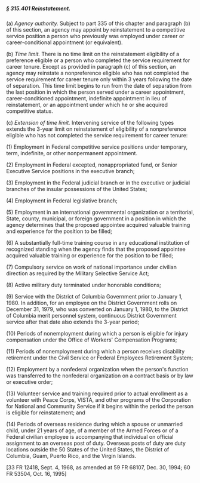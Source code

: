 ##### § 315.401 Reinstatement. #####

(a) *Agency authority.* Subject to part 335 of this chapter and paragraph (b) of this section, an agency may appoint by reinstatement to a competitive service position a person who previously was employed under career or career-conditional appointment (or equivalent).

(b) *Time limit.* There is no time limit on the reinstatement eligibility of a preference eligible or a person who completed the service requirement for career tenure. Except as provided in paragraph (c) of this section, an agency may reinstate a nonpreference eligible who has not completed the service requirement for career tenure only within 3 years following the date of separation. This time limit begins to run from the date of separation from the last position in which the person served under a career appointment, career-conditioned appointment, indefinite appointment in lieu of reinstatement, or an appointment under which he or she acquired competitive status.

(c) *Extension of time limit.* Intervening service of the following types extends the 3-year limit on reinstatement of eligibility of a nonpreference eligible who has not completed the service requirement for career tenure:

(1) Employment in Federal competitive service positions under temporary, term, indefinite, or other nonpermanent appointment.

(2) Employment in Federal excepted, nonappropriated fund, or Senior Executive Service positions in the executive branch;

(3) Employment in the Federal judicial branch or in the executive or judicial branches of the insular possessions of the United States;

(4) Employment in Federal legislative branch;

(5) Employment in an international governmental organization or a territorial, State, county, municipal, or foreign government in a position in which the agency determines that the proposed appointee acquired valuable training and experience for the position to be filled;

(6) A substantially full-time training course in any educational institution of recognized standing when the agency finds that the proposed appointee acquired valuable training or experience for the position to be filled;

(7) Compulsory service on work of national importance under civilian direction as required by the Military Selective Service Act;

(8) Active military duty terminated under honorable conditions;

(9) Service with the District of Columbia Government prior to January 1, 1980. In addition, for an employee on the District Government rolls on December 31, 1979, who was converted on January 1, 1980, to the District of Columbia merit personnel system, continuous District Government service after that date also extends the 3-year period;

(10) Periods of nonemployment during which a person is eligible for injury compensation under the Office of Workers' Compensation Programs;

(11) Periods of nonemployment during which a person receives disability retirement under the Civil Service or Federal Employees Retirement System;

(12) Employment by a nonfederal organization when the person's function was transferred to the nonfederal organization on a contract basis or by law or executive order;

(13) Volunteer service and training required prior to actual enrollment as a volunteer with Peace Corps, VISTA, and other programs of the Corporation for National and Community Service if it begins within the period the person is eligible for reinstatement; and

(14) Periods of overseas residence during which a spouse or unmarried child, under 21 years of age, of a member of the Armed Forces or of a Federal civilian employee is accompanying that individual on official assignment to an overseas post of duty. Overseas posts of duty are duty locations outside the 50 States of the United States, the District of Columbia, Guam, Puerto Rico, and the Virgin Islands.

[33 FR 12418, Sept. 4, 1968, as amended at 59 FR 68107, Dec. 30, 1994; 60 FR 53504, Oct. 16, 1995]